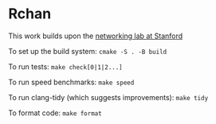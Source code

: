 Rchan
==============================

This work builds upon the [networking lab at Stanford](https://cs144.stanford.edu)

To set up the build system: `cmake -S . -B build`

To run tests: `make check[0|1|2...]`

To run speed benchmarks: `make speed`

To run clang-tidy (which suggests improvements): `make tidy`

To format code: `make format`
